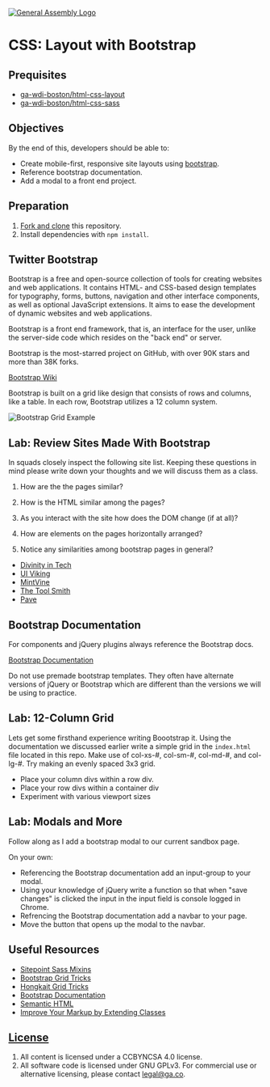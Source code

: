 [![General Assembly Logo](https://camo.githubusercontent.com/1a91b05b8f4d44b5bbfb83abac2b0996d8e26c92/687474703a2f2f692e696d6775722e636f6d2f6b6538555354712e706e67)](https://generalassemb.ly/education/web-development-immersive)

# CSS: Layout with Bootstrap

## Prequisites

-   [ga-wdi-boston/html-css-layout](https://github.com/ga-wdi-boston/html-css-layout)
-   [ga-wdi-boston/html-css-sass](https://github.com/ga-wdi-boston/html-css-sass)

## Objectives

By the end of this, developers should be able to:

-   Create mobile-first, responsive site layouts using
    [bootstrap](http://getbootstrap.com).
-   Reference bootstrap documentation.
-   Add a modal to a front end project.

## Preparation

1.  [Fork and clone](https://github.com/ga-wdi-boston/meta/wiki/ForkAndClone)
    this repository.
1.  Install dependencies with `npm install`.

## Twitter Bootstrap

Bootstrap is a free and open-source collection of tools for creating websites
and web applications. It contains HTML- and CSS-based design templates for
typography, forms, buttons, navigation and other interface components, as
well as optional JavaScript extensions. It aims to ease the development of
dynamic websites and web applications.

Bootstrap is a front end framework, that is, an interface for the user, unlike
the server-side code which resides on the "back end" or server.

Bootstrap is the most-starred project on GitHub, with over 90K stars and more
than 38K forks.

[Bootstrap Wiki](https://en.wikipedia.org/wiki/Bootstrap_(front-end_framework))

Bootstrap is built on a grid like design that consists of rows and columns, like
a table. In each row, Bootstrap utilizes a 12 column system.

![Bootstrap Grid Example](https://cloud.githubusercontent.com/assets/8379295/15674757/818a4ff2-270c-11e6-8ad3-9d5825f0c188.png)

## Lab: Review Sites Made With Bootstrap

In squads closely inspect the following site list.  Keeping these questions in
mind please write down your thoughts and we will discuss them as a class.

1.  How are the the pages similar?

1.  How is the HTML similar among the pages?

1.  As you interact with the site how does the DOM change (if at all)?

1.  How are elements on the pages horizontally arranged?

1.  Notice any similarities among bootstrap pages in general?

-   [Divinity in Tech](http://divinityintech.com/)
-   [UI Viking](http://uiviking.com/)
-   [MintVine](https://mintvine.com/)
-   [The Tool Smith](http://thetoolsmith.com/)
-   [Pave](http://pavingtheway.net/)

## Bootstrap Documentation

For components and jQuery plugins always reference the Bootstrap docs.

 [Bootstrap Documentation](http://getbootstrap.com/)

Do not use premade bootstrap templates. They often have alternate versions of
jQuery or Bootstrap which are different than the versions we will be using to
practice.

## Lab: 12-Column Grid

Lets get some firsthand experience writing Boootstrap it.  Using the
documentation we discussed earlier write a simple grid in the `index.html` file
located in this repo.  Make use of col-xs-#, col-sm-#, col-md-#, and col-lg-#. Try making an
evenly spaced 3x3 grid.

-   Place your column divs within a row div.
-   Place your row divs within a container div
-   Experiment with various viewport sizes

## Lab: Modals and More

Follow along as I add a bootstrap modal to our current sandbox page.

On your own:

-   Referencing the Bootstrap documentation add an input-group to your
    modal.
-   Using your knowledge of jQuery write a function so that when "save changes"
    is clicked the input in the input field is console logged in Chrome.
-   Refrencing the Bootstrap documentation add a navbar to your page.
-   Move the button that opens up the modal to the navbar.

## Useful Resources

-   [Sitepoint Sass Mixins](http://www.sitepoint.com/5-useful-sass-mixins-bootstrap/)
-   [Bootstrap Grid Tricks](http://willschenk.com/bootstrap-advanced-grid-tricks/)
-   [Hongkait Grid Tricks](http://www.hongkiat.com/blog/bootstrap-and-sass/)
-   [Bootstrap Documentation](http://getbootstrap.com/)
-   [Semantic HTML](http://stackoverflow.com/a/24765186/402618/)
-   [Improve Your Markup by Extending Classes](https://coderwall.com/p/wixovg/bootstrap-without-all-the-debt)

## [License](LICENSE)

1.  All content is licensed under a CC­BY­NC­SA 4.0 license.
1.  All software code is licensed under GNU GPLv3. For commercial use or
    alternative licensing, please contact legal@ga.co.

